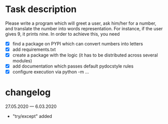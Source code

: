 # Task description
Please write a program which will greet a user, ask him/her for a number, and translate the number into words representation. For instance, if the user gives 9, it prints nine. In order to achieve this, you need
- [x] find a package on PYPI which can convert numbers into letters
- [x] add requirements.txt
- [x] create a package with the logic (it has to be distributed across several modules)
- [x] add documentation which passes default pydocstyle rules
- [x] configure execution via python -m ...

# changelog

27.05.2020 — 6.03.2020
- "try/except" added